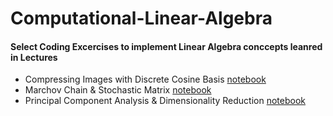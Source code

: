 # Computational-Linear-Algebra

#### Select Coding Excercises to implement Linear Algebra conccepts leanred in Lectures

- Compressing Images with Discrete Cosine Basis [notebook](https://github.com/chens28/Computational-Linear-Algebra/blob/main/DCT_Image_Compression.ipynb)
- Marchov Chain & Stochastic Matrix [notebook](https://github.com/chens28/Computational-Linear-Algebra/blob/main/Markov_Chain_Problem.ipynb)
- Principal Component Analysis & Dimensionality Reduction [notebook](https://github.com/chens28/Computational-Linear-Algebra/blob/main/PCA_Mysterious_Data.ipynb)
